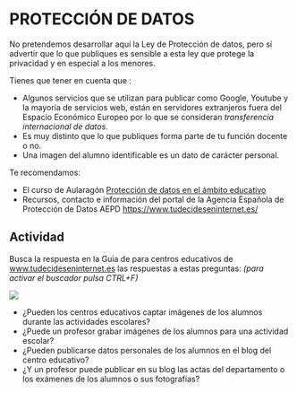 # PROTECCIÓN DE DATOS

No pretendemos desarrollar aquí la Ley de Protección de datos, pero sí advertir que lo que publiques es sensible a esta ley que protege la privacidad y en especial a los menores.

Tienes que tener en cuenta que :

* Algunos servicios que se utilizan para publicar como Google, Youtube y la mayoría de servicios web, están en servidores extranjeros fuera del Espacio Económico Europeo por lo que se consideran *transferencia internacional de datos*.
* Es muy distinto que lo que publiques forma parte de tu función docente o no.
* Una imagen del alumno identificable es un dato de carácter personal.

Te recomendamos:

* El curso de Aularagón [Protección de datos en el ámbito educativo](https://moodle.catedu.es/course/view.php?id=1044)
* Recursos, contacto e información del portal de la Agencia Española de Protección de Datos AEPD https://www.tudecideseninternet.es/

## Actividad

Busca la respuesta en la Guia de para centros educativos de www.tudecideseninternet.es las respuestas a estas preguntas: *(para activar el buscador pulsa CTRL+F)*

![](https://moodle.catedu.es/pluginfile.php/126606/mod_url/intro/2020-12-05%2009_26_05-Window.png)

* ¿Pueden los centros educativos captar imágenes de los alumnos durante las actividades escolares?
* ¿Puede un profesor grabar imágenes de los alumnos para una actividad escolar?
* ¿Pueden publicarse datos personales de los alumnos en el blog del centro educativo?
* ¿Y un profesor puede publicar en su blog las actas del departamento o los exámenes de los alumnos o sus fotografías?
